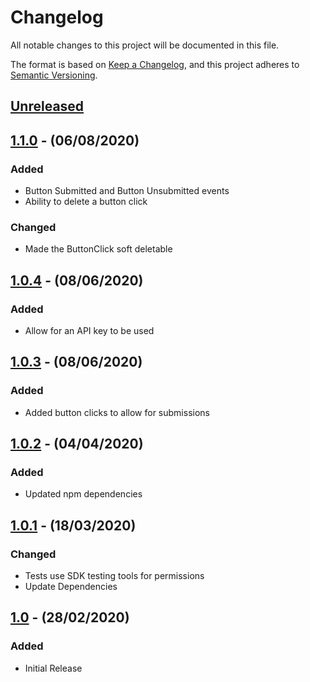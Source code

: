 # Changelog

All notable changes to this project will be documented in this file.

The format is based on [Keep a Changelog](https://keepachangelog.com/en/1.0.0/),
and this project adheres to [Semantic Versioning](https://semver.org/spec/v2.0.0.html).

## [Unreleased]

## [1.1.0] - (06/08/2020)

### Added
- Button Submitted and Button Unsubmitted events
- Ability to delete a button click

### Changed
- Made the ButtonClick soft deletable

## [1.0.4] - (08/06/2020)

### Added
- Allow for an API key to be used

## [1.0.3] - (08/06/2020)

### Added
- Added button clicks to allow for submissions

## [1.0.2] - (04/04/2020)

### Added
- Updated npm dependencies

## [1.0.1] - (18/03/2020)

### Changed
- Tests use SDK testing tools for permissions
- Update Dependencies

## [1.0] - (28/02/2020)

### Added
- Initial Release

[Unreleased]: https://github.com/bristol-su/static-page/compare/v1.1.0...HEAD
[1.1.0]: https://github.com/bristol-su/static-page/compare/v1.0.4...v1.1.0
[1.0.4]: https://github.com/bristol-su/static-page/compare/v1.0.3...v1.0.4
[1.0.3]: https://github.com/bristol-su/static-page/compare/v1.0.2...v1.0.3
[1.0.2]: https://github.com/bristol-su/static-page/compare/v1.0.1...v1.0.2
[1.0.1]: https://github.com/bristol-su/static-page/compare/v1.0...v1.0.1
[1.0]: https://github.com/bristol-su/static-page/releases/tag/v1.0
